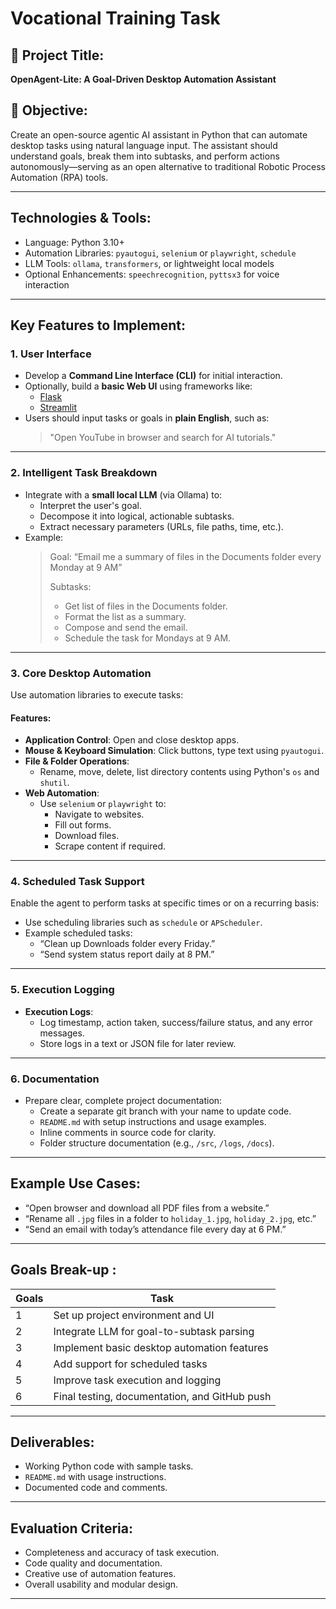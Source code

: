 # Vocational Training Task

## 🎯 Project Title:
**OpenAgent-Lite: A Goal-Driven Desktop Automation Assistant**

## 🧾 Objective:
Create an open-source agentic AI assistant in Python that can automate desktop tasks using natural language input. The assistant should understand goals, break them into subtasks, and perform actions autonomously—serving as an open alternative to traditional Robotic Process Automation (RPA) tools.

---

## Technologies & Tools:
- Language: Python 3.10+
- Automation Libraries: `pyautogui`, `selenium` or `playwright`, `schedule`
- LLM Tools: `ollama`, `transformers`, or lightweight local models
- Optional Enhancements: `speechrecognition`, `pyttsx3` for voice interaction

---

## Key Features to Implement:
### 1. User Interface
- Develop a **Command Line Interface (CLI)** for initial interaction.
- Optionally, build a **basic Web UI** using frameworks like:
  - [Flask](https://flask.palletsprojects.com/)
  - [Streamlit](https://streamlit.io/)
- Users should input tasks or goals in **plain English**, such as:
  > "Open YouTube in browser and search for AI tutorials."

---

### 2. Intelligent Task Breakdown
- Integrate with a **small local LLM** (via Ollama) to:
  - Interpret the user's goal.
  - Decompose it into logical, actionable subtasks.
  - Extract necessary parameters (URLs, file paths, time, etc.).
- Example:
  > Goal: “Email me a summary of files in the Documents folder every Monday at 9 AM”
  >
  > Subtasks:
  > - Get list of files in the Documents folder.
  > - Format the list as a summary.
  > - Compose and send the email.
  > - Schedule the task for Mondays at 9 AM.

---

### 3. Core Desktop Automation
Use automation libraries to execute tasks:

#### Features:
- **Application Control**: Open and close desktop apps.
- **Mouse & Keyboard Simulation**: Click buttons, type text using `pyautogui`.
- **File & Folder Operations**:
  - Rename, move, delete, list directory contents using Python's `os` and `shutil`.
- **Web Automation**:
  - Use `selenium` or `playwright` to:
    - Navigate to websites.
    - Fill out forms.
    - Download files.
    - Scrape content if required.

---

### 4. Scheduled Task Support
Enable the agent to perform tasks at specific times or on a recurring basis:
- Use scheduling libraries such as `schedule` or `APScheduler`.
- Example scheduled tasks:
  - “Clean up Downloads folder every Friday.”
  - “Send system status report daily at 8 PM.”

---

### 5. Execution Logging
- **Execution Logs**:
  - Log timestamp, action taken, success/failure status, and any error messages.
  - Store logs in a text or JSON file for later review.

---

### 6. Documentation
- Prepare clear, complete project documentation:
  -  Create a separate git branch with your name to update code.
  - `README.md` with setup instructions and usage examples.
  - Inline comments in source code for clarity.
  - Folder structure documentation (e.g., `/src`, `/logs`, `/docs`).

---

## Example Use Cases:
- “Open browser and download all PDF files from a website.”
- “Rename all `.jpg` files in a folder to `holiday_1.jpg`, `holiday_2.jpg`, etc.”
- “Send an email with today’s attendance file every day at 6 PM.”

---

##  Goals Break-up :
| Goals | Task |
|------|------|
| 1    | Set up project environment and UI |
| 2    | Integrate LLM for goal-to-subtask parsing |
| 3    | Implement basic desktop automation features |
| 4    | Add support for scheduled tasks |
| 5    | Improve task execution and logging |
| 6    | Final testing, documentation, and GitHub push |

---

## Deliverables:
- Working Python code with sample tasks.
- `README.md` with usage instructions.
- Documented code and comments.

---

## Evaluation Criteria:
- Completeness and accuracy of task execution.
- Code quality and documentation.
- Creative use of automation features.
- Overall usability and modular design.

---
